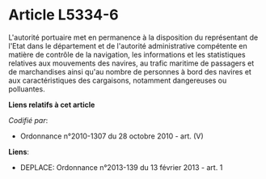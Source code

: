 # Article L5334-6

L'autorité portuaire met en permanence à la disposition du représentant de l'Etat dans le département et de l'autorité
administrative compétente en matière de contrôle de la navigation, les informations et les statistiques relatives aux
mouvements des navires, au trafic maritime de passagers et de marchandises ainsi qu'au nombre de personnes à bord des navires
et aux caractéristiques des cargaisons, notamment dangereuses ou polluantes.

**Liens relatifs à cet article**

_Codifié par_:

  - Ordonnance n°2010-1307 du 28 octobre 2010 - art. (V)

**Liens**:

  - DEPLACE: Ordonnance n°2013-139 du 13 février 2013 - art. 1
